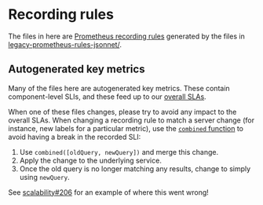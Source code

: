 # Recording rules

The files in here are [Prometheus recording rules][rr] generated by the
files in [legacy-prometheus-rules-jsonnet/][legacy-prometheus-rules-jsonnet].

[rr]: https://prometheus.io/docs/prometheus/latest/configuration/recording_rules/
[legacy-prometheus-rules-jsonnet]: /legacy-prometheus-rules-jsonnet/

## Autogenerated key metrics

Many of the files here are autogenerated key metrics. These contain
component-level SLIs, and these feed up to our [overall SLAs][slas].

When one of these files changes, please try to avoid any impact to the
overall SLAs. When changing a recording rule to match a server change
(for instance, new labels for a particular metric), use the [`combined`
function][combined] to avoid having a break in the recorded SLI:

1. Use `combined([oldQuery, newQuery])` and merge this change.
1. Apply the change to the underlying service.
1. Once the old query is no longer matching any results, change to
   simply using `newQuery`.

See [scalability#206][issue-206] for an example of where this went
wrong!

[slas]: https://about.gitlab.com/handbook/engineering/infrastructure/performance-indicators/#gitlab-com-availability
[combined]: /libsonnet/servicemetrics/combined.libsonnet
[issue-206]: https://gitlab.com/gitlab-com/gl-infra/scalability/-/issues/206

